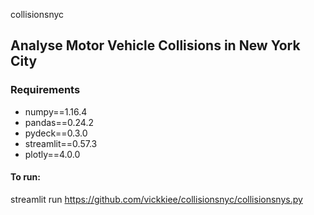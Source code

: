 collisionsnyc
## Analyse Motor Vehicle Collisions in New York City

### Requirements
- numpy==1.16.4
- pandas==0.24.2
- pydeck==0.3.0
- streamlit==0.57.3
- plotly==4.0.0

#### To run:
streamlit run https://github.com/vickkiee/collisionsnyc/collisionsnys.py
